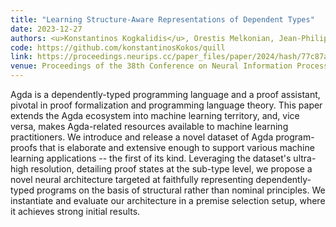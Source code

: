 ```yaml
---
title: "Learning Structure-Aware Representations of Dependent Types"
date: 2023-12-27
authors: <u>Konstantinos Kogkalidis</u>, Orestis Melkonian, Jean-Philippe Bernardy
code: https://github.com/konstantinosKokos/quill
link: https://proceedings.neurips.cc/paper_files/paper/2024/hash/77c87a15bbf0aad017c53995b832cf84-Abstract-Conference.html
venue: Proceedings of the 38th Conference on Neural Information Processing Systems (NeurIPS 2024)
---
```


Agda is a dependently-typed programming language and a proof assistant, pivotal in proof formalization and programming language theory. This paper extends the Agda ecosystem into machine learning territory, and, vice versa, makes Agda-related resources available to machine learning practitioners. We introduce and release a novel dataset of Agda program-proofs that is elaborate and extensive enough to support various machine learning applications -- the first of its kind. Leveraging the dataset's ultra-high resolution, detailing proof states at the sub-type level, we propose a novel neural architecture targeted at faithfully representing dependently-typed programs on the basis of structural rather than nominal principles. We instantiate and evaluate our architecture in a premise selection setup, where it achieves strong initial results. 
